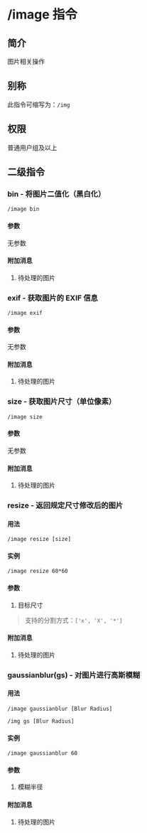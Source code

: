 # /image 指令

## 简介

图片相关操作

## 别称

此指令可缩写为：`/img`

## 权限

普通用户组及以上

## 二级指令

### bin - 将图片二值化（黑白化）

```QQ_message
/image bin
```

#### 参数

无参数

#### 附加消息

1. 待处理的图片

### exif - 获取图片的 EXIF 信息

```QQ_message
/image exif
```

#### 参数

无参数

#### 附加消息

1. 待处理的图片

### size - 获取图片尺寸（单位像素）

```QQ_message
/image size
```

#### 参数

无参数

#### 附加消息

1. 待处理的图片

### resize - 返回规定尺寸修改后的图片

#### 用法

```QQ_message
/image resize [size]
```

#### 实例

```QQ_message
/image resize 60*60
```

#### 参数

1. 目标尺寸

> 支持的分割方式：`['x', 'X', '*']`

#### 附加消息

1. 待处理的图片

### gaussianblur\(gs\) - 对图片进行高斯模糊

#### 用法

```QQ_message
/image gaussianblur [Blur Radius]
```

```QQ_message
/img gs [Blur Radius]
```

#### 实例

```QQ_message
/image gaussianblur 60
```

#### 参数

1. 模糊半径

#### 附加消息

1. 待处理的图片
